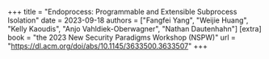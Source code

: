 +++
title = "Endoprocess: Programmable and Extensible Subprocess Isolation"
date = 2023-09-18
authors = ["Fangfei Yang", "Weijie Huang", "Kelly Kaoudis", "Anjo Vahldiek-Oberwagner", "Nathan Dautenhahn"]
[extra]
book = "the 2023 New Security Paradigms Workshop (NSPW)"
url = "https://dl.acm.org/doi/abs/10.1145/3633500.3633507"
+++
